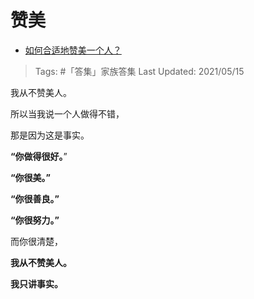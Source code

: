 # 赞美

- [如何合适地赞美一个人？](https://www.zhihu.com/question/20667141/answer/1783953087)

>Tags: #「答集」家族答集
>Last Updated: 2021/05/15

我从不赞美人。

所以当我说一个人做得不错，

那是因为这是事实。

**“你做得很好。**”

**“你很美。”**

**“你很善良。”**

**“你很努力。”**

而你很清楚，

**我从不赞美人。**

**我只讲事实。**